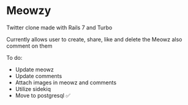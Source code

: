 # Meowzy

Twitter clone made with Rails 7 and Turbo

Currently allows user to create, share, like and delete the Meowz also comment on them

To do:

- Update meowz
- Update comments
- Attach images in meowz and comments
- Utilize sidekiq
- Move to postgresql ✅
